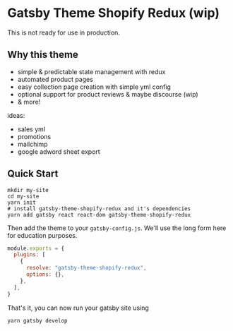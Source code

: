 # Gatsby Theme Shopify Redux (wip)
This is not ready for use in production.

## Why this theme
- simple & predictable state management with redux
- automated product pages
- easy collection page creation with simple yml config
- optional support for product reviews & maybe discourse (wip)
- & more!

ideas:
- sales yml
- promotions
- mailchimp
- google adword sheet export


## Quick Start

```shell
mkdir my-site
cd my-site
yarn init
# install gatsby-theme-shopify-redux and it's dependencies
yarn add gatsby react react-dom gatsby-theme-shopify-redux
```

Then add the theme to your `gatsby-config.js`. We'll use the long form
here for education purposes.

```javascript
module.exports = {
  plugins: [
    {
      resolve: "gatsby-theme-shopify-redux",
      options: {},
    },
  ],
}
```

That's it, you can now run your gatsby site using

```shell
yarn gatsby develop
```